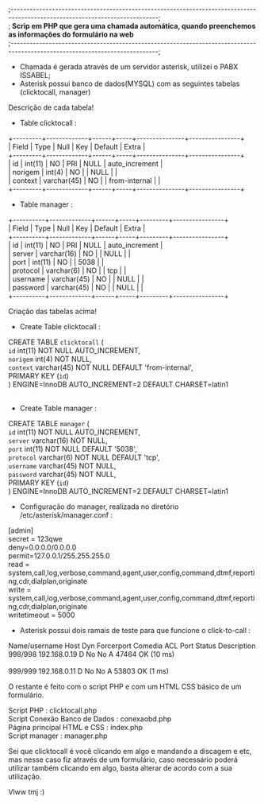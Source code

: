 ;----------------------------------------------------------------------------------------------------------------------------; </br>
;<b> Scrip em PHP que gera uma chamada automática, quando preenchemos as informações do formulário na web </b><br>
;----------------------------------------------------------------------------------------------------------------------------;<br>

- Chamada é gerada através de um servidor asterisk, utilizei o PABX ISSABEL;</br>
- Asterisk possui banco de dados(MYSQL) com as seguintes tabelas (clicktocall, manager)</br>

Descrição de cada tabela!</br>

* Table clicktocall : </br>

+---------+-------------+------+-----+---------------+----------------+<br>
| Field   | Type        | Null | Key | Default       | Extra          |<br>
+---------+-------------+------+-----+---------------+----------------+<br>
| id      | int(11)     | NO   | PRI | NULL          | auto_increment |<br>
| norigem | int(4)      | NO   |     | NULL          |                |<br>
| context | varchar(45) | NO   |     | from-internal |                |<br>
+---------+-------------+------+-----+---------------+----------------+<br>

* Table manager :<br>

+----------+-------------+------+-----+---------+----------------+<br>
| Field    | Type        | Null | Key | Default | Extra          |<br>
+----------+-------------+------+-----+---------+----------------+<br>
| id       | int(11)     | NO   | PRI | NULL    | auto_increment |<br>
| server   | varchar(16) | NO   |     | NULL    |                |<br>
| port     | int(11)     | NO   |     | 5038    |                |<br>
| protocol | varchar(6)  | NO   |     | tcp     |                |<br>
| username | varchar(45) | NO   |     | NULL    |                |<br>
| password | varchar(45) | NO   |     | NULL    |                |<br>
+----------+-------------+------+-----+---------+----------------+<br>

Criação das tabelas acima!<br>

* Create Table clicktocall :<br>

CREATE TABLE `clicktocall` (<br>
  `id` int(11) NOT NULL AUTO_INCREMENT,<br>
  `norigem` int(4) NOT NULL,<br>
  `context` varchar(45) NOT NULL DEFAULT 'from-internal',<br>
  PRIMARY KEY (`id`)<br>
) ENGINE=InnoDB AUTO_INCREMENT=2 DEFAULT CHARSET=latin1<br>
</br>

* Create Table manager :<br>

CREATE TABLE `manager` (<br>
  `id` int(11) NOT NULL AUTO_INCREMENT,<br>
  `server` varchar(16) NOT NULL,<br>
  `port` int(11) NOT NULL DEFAULT '5038',<br>
  `protocol` varchar(6) NOT NULL DEFAULT 'tcp',<br>
  `username` varchar(45) NOT NULL,<br>
  `password` varchar(45) NOT NULL,<br>
  PRIMARY KEY (`id`)</br>
) ENGINE=InnoDB AUTO_INCREMENT=2 DEFAULT CHARSET=latin1<br>


- Configuração do manager, realizada no diretório /etc/asterisk/manager.conf :<br>

[admin]<br>
secret = 123qwe<br>
deny=0.0.0.0/0.0.0.0<br>
permit=127.0.0.1/255.255.255.0<br>
read = system,call,log,verbose,command,agent,user,config,command,dtmf,reporting,cdr,dialplan,originate<br>
write = system,call,log,verbose,command,agent,user,config,command,dtmf,reporting,cdr,dialplan,originate<br>
writetimeout = 5000<br>

- Asterisk possui dois ramais de teste para que funcione o click-to-call : <br>

Name/username             Host                                    Dyn Forcerport Comedia    ACL Port     Status      Description<br>
998/998                   192.168.0.19                             D  No         No          A  47464    OK (10 ms)<br>                 
999/999                   192.168.0.11                             D  No         No          A  53803    OK (1 ms)<br> 

O restante é feito com o script PHP e com um HTML CSS básico de um formulário.<br>

Script PHP : clicktocall.php<br>
Script Conexão Banco de Dados : conexaobd.php<br>
Página principal HTML e CSS : index.php<br>
Script manager : manager.php<br>

Sei que clicktocall é você clicando em algo e mandando a discagem e etc, mas nesse caso fiz através de um formulário, caso necessário poderá utilizar também clicando em algo, basta alterar de acordo com a sua utilização.<br>

Vlww tmj :)


